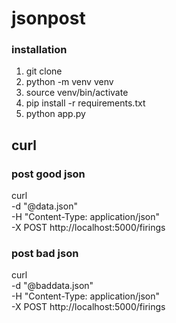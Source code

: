 # jsonpost
### installation
1. git clone
1. python -m venv venv
1. source venv/bin/activate
1. pip install -r requirements.txt
1. python app.py

## curl
### post good json
curl \
 -d "@data.json" \
 -H "Content-Type: application/json" \
 -X POST http://localhost:5000/firings

### post bad json
curl \
 -d "@baddata.json" \
 -H "Content-Type: application/json" \
 -X POST http://localhost:5000/firings
